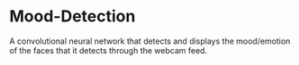 # Mood-Detection
A convolutional neural network that detects and displays the mood/emotion of the faces that it detects through the webcam feed.
